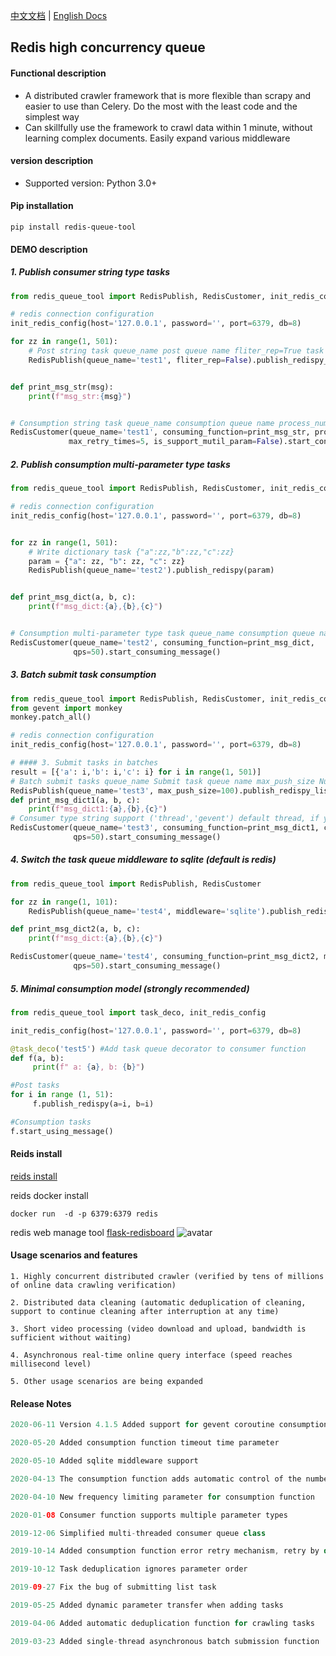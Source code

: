 [中文文档](README.md)  | [English Docs](README_EN.md)  
## Redis high concurrency queue
 
#### Functional description
* A distributed crawler framework that is more flexible than scrapy and easier to use than Celery. Do the most with the least code and the simplest way
* Can skillfully use the framework to crawl data within 1 minute, without learning complex documents. Easily expand various middleware

#### version description
* Supported version: Python 3.0+

#### Pip installation
```shell
pip install redis-queue-tool
```

#### DEMO description

##### 1. Publish consumer string type tasks
```python
from redis_queue_tool import RedisPublish, RedisCustomer, init_redis_config

# redis connection configuration
init_redis_config(host='127.0.0.1', password='', port=6379, db=8)

for zz in range(1, 501):
    # Post string task queue_name post queue name fliter_rep=True task automatically deduplicates (default False)
    RedisPublish(queue_name='test1', fliter_rep=False).publish_redispy_str(zz)


def print_msg_str(msg):
    print(f"msg_str:{msg}")


# Consumption string task queue_name consumption queue name process_num process number (default value 1) threads_num thread number (default value 50) max_retry_times error maximum number of automatic retries (default value 3)
RedisCustomer(queue_name='test1', consuming_function=print_msg_str, process_num=2, threads_num=100,
             max_retry_times=5, is_support_mutil_param=False).start_consuming_message()
```

##### 2. Publish consumption multi-parameter type tasks
```python
from redis_queue_tool import RedisPublish, RedisCustomer, init_redis_config

# redis connection configuration
init_redis_config(host='127.0.0.1', password='', port=6379, db=8)


for zz in range(1, 501):
    # Write dictionary task {"a":zz,"b":zz,"c":zz}
    param = {"a": zz, "b": zz, "c": zz}
    RedisPublish(queue_name='test2').publish_redispy(param)


def print_msg_dict(a, b, c):
    print(f"msg_dict:{a},{b},{c}")


# Consumption multi-parameter type task queue_name consumption queue name qps consumption tasks per second (no limit by default)
RedisCustomer(queue_name='test2', consuming_function=print_msg_dict,
              qps=50).start_consuming_message()
```

##### 3. Batch submit task consumption

```python
from redis_queue_tool import RedisPublish, RedisCustomer, init_redis_config
from gevent import monkey
monkey.patch_all()

# redis connection configuration
init_redis_config(host='127.0.0.1', password='', port=6379, db=8)

# #### 3. Submit tasks in batches
result = [{'a': i,'b': i,'c': i} for i in range(1, 501)]
# Batch submit tasks queue_name Submit task queue name max_push_size Number of batch submission records per time (default 50)
RedisPublish(queue_name='test3', max_push_size=100).publish_redispy_list(result)
def print_msg_dict1(a, b, c):
    print(f"msg_dict1:{a},{b},{c}")
# Consumer type string support ('thread','gevent') default thread, if you use gevent, please add at the beginning of the code: from gevent import monkey monkey.patch_all()
RedisCustomer(queue_name='test3', consuming_function=print_msg_dict1, customer_type='gevent',
              qps=50).start_consuming_message()
```

##### 4. Switch the task queue middleware to sqlite (default is redis)

```python
from redis_queue_tool import RedisPublish, RedisCustomer

for zz in range(1, 101):
    RedisPublish(queue_name='test4', middleware='sqlite').publish_redispy(a=zz, b=zz, c=zz)

def print_msg_dict2(a, b, c):
    print(f"msg_dict:{a},{b},{c}")

RedisCustomer(queue_name='test4', consuming_function=print_msg_dict2, middleware='sqlite',
              qps=50).start_consuming_message()

```
##### 5. Minimal consumption model (strongly recommended)
```python
from redis_queue_tool import task_deco, init_redis_config

init_redis_config(host='127.0.0.1', password='', port=6379, db=8)

@task_deco('test5') #Add task queue decorator to consumer function
def f(a, b):
     print(f" a: {a}, b: {b}")

#Post tasks
for i in range (1, 51):
     f.publish_redispy(a=i, b=i)

#Consumption tasks
f.start_using_message()
```

#### Reids install
[reids install](https://www.runoob.com/redis/redis-install.html)

reids docker install
```shell
docker run  -d -p 6379:6379 redis
```

redis web manage tool [flask-redisboard](https://github.com/hjlarry/flask-redisboard)
![avatar](https://s1.ax1x.com/2020/07/07/UAIHFe.jpg)


#### Usage scenarios and features

```shell
1. Highly concurrent distributed crawler (verified by tens of millions of online data crawling verification)

2. Distributed data cleaning (automatic deduplication of cleaning, support to continue cleaning after interruption at any time)

3. Short video processing (video download and upload, bandwidth is sufficient without waiting)

4. Asynchronous real-time online query interface (speed reaches millisecond level)

5. Other usage scenarios are being expanded

```


#### Release Notes


```java
2020-06-11 Version 4.1.5 Added support for gevent coroutine consumption parameter customer_type='gevent'

2020-05-20 Added consumption function timeout time parameter

2020-05-10 Added sqlite middleware support

2020-04-13 The consumption function adds automatic control of the number of threads

2020-04-10 New frequency limiting parameter for consumption function

2020-01-08 Consumer function supports multiple parameter types

2019-12-06 Simplified multi-threaded consumer queue class

2019-10-14 Added consumption function error retry mechanism, retry by default 3 times

2019-10-12 Task deduplication ignores parameter order

2019-09-27 Fix the bug of submitting list task

2019-05-25 Added dynamic parameter transfer when adding tasks

2019-04-06 Added automatic deduplication function for crawling tasks

2019-03-23 ​​Added single-thread asynchronous batch submission function
```